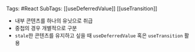 Tags: #React 
SubTags: [[useDeferredValue]] [[useTransition]]

- 내부 콘텐츠를 하나의 유닛으로 취급
- 중첩의 경우 개별적으로 구분
- `stale`한 콘텐츠를 유지하고 싶을 때 `useDeferredValue` 혹은 `useTransition` 활용

